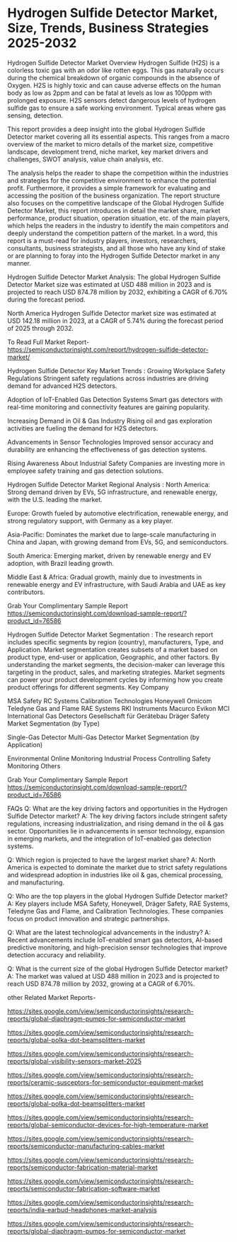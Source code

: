 <h1>Hydrogen Sulfide Detector Market, Size, Trends, Business Strategies 2025-2032</h1>
Hydrogen Sulfide Detector Market Overview
Hydrogen Sulfide (H2S) is a colorless toxic gas with an odor like rotten eggs. This gas naturally occurs during the chemical breakdown of organic compounds in the absence of Oxygen. H2S is highly toxic and can cause adverse effects on the human body as low as 2ppm and can be fatal at levels as low as 100ppm with prolonged exposure. H2S sensors detect dangerous levels of hydrogen sulfide gas to ensure a safe working environment. Typical areas where gas sensing, detection.

This report provides a deep insight into the global Hydrogen Sulfide Detector market covering all its essential aspects. This ranges from a macro overview of the market to micro details of the market size, competitive landscape, development trend, niche market, key market drivers and challenges, SWOT analysis, value chain analysis, etc.

The analysis helps the reader to shape the competition within the industries and strategies for the competitive environment to enhance the potential profit. Furthermore, it provides a simple framework for evaluating and accessing the position of the business organization. The report structure also focuses on the competitive landscape of the Global Hydrogen Sulfide Detector Market, this report introduces in detail the market share, market performance, product situation, operation situation, etc. of the main players, which helps the readers in the industry to identify the main competitors and deeply understand the competition pattern of the market.
In a word, this report is a must-read for industry players, investors, researchers, consultants, business strategists, and all those who have any kind of stake or are planning to foray into the Hydrogen Sulfide Detector market in any manner.

Hydrogen Sulfide Detector Market Analysis:
The global Hydrogen Sulfide Detector Market size was estimated at USD 488 million in 2023 and is projected to reach USD 874.78 million by 2032, exhibiting a CAGR of 6.70% during the forecast period.

North America Hydrogen Sulfide Detector market size was estimated at USD 142.18 million in 2023, at a CAGR of 5.74% during the forecast period of 2025 through 2032.

To Read Full Market Report-
https://semiconductorinsight.com/report/hydrogen-sulfide-detector-market/

Hydrogen Sulfide Detector Key Market Trends  :
Growing Workplace Safety Regulations
Stringent safety regulations across industries are driving demand for advanced H2S detectors.

Adoption of IoT-Enabled Gas Detection Systems
Smart gas detectors with real-time monitoring and connectivity features are gaining popularity.

Increasing Demand in Oil & Gas Industry
Rising oil and gas exploration activities are fueling the demand for H2S detectors.

Advancements in Sensor Technologies
Improved sensor accuracy and durability are enhancing the effectiveness of gas detection systems.

Rising Awareness About Industrial Safety
Companies are investing more in employee safety training and gas detection solutions.

Hydrogen Sulfide Detector Market Regional Analysis :
North America:
Strong demand driven by EVs, 5G infrastructure, and renewable energy, with the U.S. leading the market.

Europe:
Growth fueled by automotive electrification, renewable energy, and strong regulatory support, with Germany as a key player.

Asia-Pacific:
Dominates the market due to large-scale manufacturing in China and Japan, with growing demand from EVs, 5G, and semiconductors.

South America:
Emerging market, driven by renewable energy and EV adoption, with Brazil leading growth.

Middle East & Africa:
Gradual growth, mainly due to investments in renewable energy and EV infrastructure, with Saudi Arabia and UAE as key contributors.

Grab Your Complimentary Sample Report
https://semiconductorinsight.com/download-sample-report/?product_id=76586

Hydrogen Sulfide Detector Market Segmentation :
The research report includes specific segments by region (country), manufacturers, Type, and Application. Market segmentation creates subsets of a market based on product type, end-user or application, Geographic, and other factors. By understanding the market segments, the decision-maker can leverage this targeting in the product, sales, and marketing strategies. Market segments can power your product development cycles by informing how you create product offerings for different segments.
Key Company

MSA Safety
RC Systems
Calibration Technologies
Honeywell
Ornicom
Teledyne Gas and Flame
RAE Systems
RKl Instruments
Macurco
Evikon MCI
International Gas Detectors
Gesellschaft für Gerätebau
Dräger Safety
Market Segmentation (by Type)

Single-Gas Detector
Multi-Gas Detector
Market Segmentation (by Application)

Environmental Online Monitoring
Industrial Process Controlling
Safety Monitoring
Others

Grab Your Complimentary Sample Report
https://semiconductorinsight.com/download-sample-report/?product_id=76586

FAQs
Q: What are the key driving factors and opportunities in the Hydrogen Sulfide Detector market?
A: The key driving factors include stringent safety regulations, increasing industrialization, and rising demand in the oil & gas sector. Opportunities lie in advancements in sensor technology, expansion in emerging markets, and the integration of IoT-enabled gas detection systems.

Q: Which region is projected to have the largest market share?
A: North America is expected to dominate the market due to strict safety regulations and widespread adoption in industries like oil & gas, chemical processing, and manufacturing.

Q: Who are the top players in the global Hydrogen Sulfide Detector market?
A: Key players include MSA Safety, Honeywell, Dräger Safety, RAE Systems, Teledyne Gas and Flame, and Calibration Technologies. These companies focus on product innovation and strategic partnerships.

Q: What are the latest technological advancements in the industry?
A: Recent advancements include IoT-enabled smart gas detectors, AI-based predictive monitoring, and high-precision sensor technologies that improve detection accuracy and reliability.

Q: What is the current size of the global Hydrogen Sulfide Detector market?
A: The market was valued at USD 488 million in 2023 and is projected to reach USD 874.78 million by 2032, growing at a CAGR of 6.70%.

other Related Market Reports-

https://sites.google.com/view/semiconductorinsights/research-reports/global-diaphragm-pumps-for-semiconductor-market

https://sites.google.com/view/semiconductorinsights/research-reports/global-polka-dot-beamsplitters-market

https://sites.google.com/view/semiconductorinsights/research-reports/global-visibility-sensors-market-2025

https://sites.google.com/view/semiconductorinsights/research-reports/ceramic-susceptors-for-semiconductor-equipment-market

https://sites.google.com/view/semiconductorinsights/research-reports/global-polka-dot-beamsplitters-market

https://sites.google.com/view/semiconductorinsights/research-reports/global-semiconductor-devices-for-high-temperature-market

https://sites.google.com/view/semiconductorinsights/research-reports/semiconductor-manufacturing-cables-market

https://sites.google.com/view/semiconductorinsights/research-reports/semiconductor-fabrication-material-market

https://sites.google.com/view/semiconductorinsights/research-reports/semiconductor-fabrication-software-market

https://sites.google.com/view/semiconductorinsights/research-reports/india-earbud-headphones-market-analysis

https://sites.google.com/view/semiconductorinsights/research-reports/global-diaphragm-pumps-for-semiconductor-market
